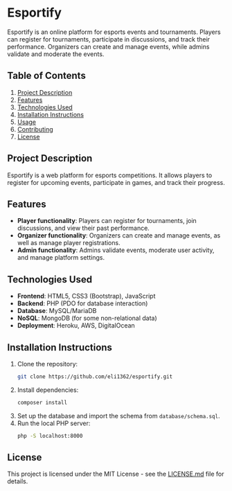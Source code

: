 # Esportify

Esportify is an online platform for esports events and tournaments. Players can register for tournaments, participate in discussions, and track their performance. Organizers can create and manage events, while admins validate and moderate the events.

## Table of Contents
1. [Project Description](#project-description)
2. [Features](#features)
3. [Technologies Used](#technologies-used)
4. [Installation Instructions](#installation-instructions)
5. [Usage](#usage)
6. [Contributing](#contributing)
7. [License](#license)

## Project Description
Esportify is a web platform for esports competitions. It allows players to register for upcoming events, participate in games, and track their progress.

## Features
- **Player functionality**: Players can register for tournaments, join discussions, and view their past performance.
- **Organizer functionality**: Organizers can create and manage events, as well as manage player registrations.
- **Admin functionality**: Admins validate events, moderate user activity, and manage platform settings.

## Technologies Used
- **Frontend**: HTML5, CSS3 (Bootstrap), JavaScript
- **Backend**: PHP (PDO for database interaction)
- **Database**: MySQL/MariaDB
- **NoSQL**: MongoDB (for some non-relational data)
- **Deployment**: Heroku, AWS, DigitalOcean

## Installation Instructions
1. Clone the repository:
   ```bash
   git clone https://github.com/eli1362/esportify.git
   ```
2. Install dependencies:
   ```bash
   composer install
   ```
3. Set up the database and import the schema from `database/schema.sql`.
4. Run the local PHP server:
   ```bash
   php -S localhost:8000
   ```

## License
This project is licensed under the MIT License - see the [LICENSE.md](LICENSE.md) file for details.
